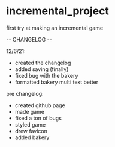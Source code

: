 # incremental_project
first try at making an incremental game


-- CHANGELOG --

12/6/21: 
- created the changelog 
- added saving (finally) 
- fixed bug with the bakery 
- formatted bakery multi text better

pre changelog:
- created github page
- made game
- fixed a ton of bugs
- styled game
- drew favicon
- added bakery
